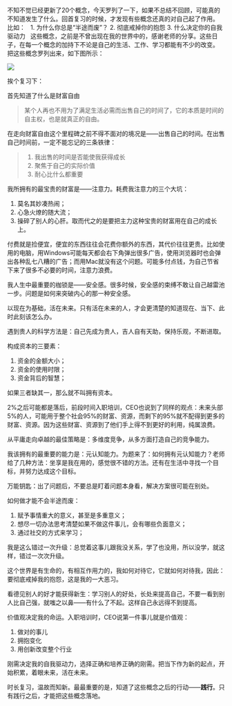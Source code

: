 不知不觉已经更新了20个概念，今天罗列了一下，如果不总结不回顾，可能真的不知道发生了什么。回首复习的时候，才发现有些概念还真的对自己起了作用。
 
比如：
 
	1.	为什么你总是“半途而废”？
	2.	彻底戒掉你的抱怨
	3.	什么决定你的自我驱动力
 
这些概念，之前是不曾出现在我的世界中的，感谢老师的分享。这些日子，在每一个概念的加持下不论是自己的生活、工作、学习都能有不少的改变。
 
把这些概念罗列出来，如下图所示：

![](http://7xkl0t.com1.z0.glb.clouddn.com/17-12-17/25729089.jpg)

挨个复习下：

首先知道了什么是财富自由
> 某个人再也不用为了满足生活必需而出售自己的时间了，它的本质是时间的自主权，也是就真正的自由。

在走向财富自由这个里程碑之前不得不面对的境况是——出售自己的时间。在出售自己时间前，一定不能忘记的三条铁律：
> 1. 我出售的时间是否能使我获得成长
> 2. 聚焦于自己的实际价值
> 3. 耐心比什么都重要

我所拥有的最宝贵的财富是——注意力。耗费我注意力的三个大坑：

1. 莫名其妙凑热闹；
2. 心急火燎的随大流；
3. 操碎了别人的心肝。取而代之的是要把主力这种宝贵的财富用在自己的成长上。

付费就是捡便宜，便宜的东西往往会花费你额外的东西，其代价往往更贵。比如使用的电脑，用Windows可能每天都会右下角弹出很多广告，使用浏览器时也会弹出各种乱七八糟的广告；而用Mac就没有这个问题。可能多付点钱，为自己节省下来了很多不必要的时间，注意力浪费。

我人生中最重要的枷锁是——安全感。很多时候，安全感的束缚不敢让自己越雷池一步。问题是如何来突破内心的那一种安全感。

以现在为基础，活在未来。只有活在未来的人，才会更清楚的知道现在、当下、此时此刻该怎么办。

遇到贵人的科学方法是：自己先成为贵人，吉人自有天助，保持乐观，不断进取。

构成资本的三要素：
1. 资金的金额大小；
2. 资金的使用时限；
3. 资金背后的智慧；

如果三者缺其一，那么就不叫拥有资本。

2%之后可能都是落后，前段时间入职培训，CEO也说到了同样的观点：未来头部5%的人，可能用于整个社会95%的财富、资源，而剩下的95%就不配得到更多的财富、资源。因为这些财富、资源到了他们手上得不到更好的利用，纯属浪费。

从平庸走向卓越的最佳策略是：多维度竞争，从多方面打造自己的竞争能力。

我该拥有的最重要的能力是：元认知能力。为题来了：如何拥有元认知能力？老师给了几种方法：坐享是我在用的，感觉很不错的方法。还有在生活中寻找一个目标，并努力达成这个目标。

万能钥匙：出了问题后，不要总是盯着问题本身看，解决方案很可能在别处。

如何做才能不会半途而废：
1. 赋予事情重大的意义，甚至是多重意义；
2. 想尽一切办法思考清楚如果不做这件事儿，会有哪些负面意义；
3. 通过社交的方式来学习；

我是这么错过一次升级：总觉着这事儿跟我没关系，学了也没用，所以没学，就这样，错过一次次升级。

这个世界是有生命的，有相互作用力的，我如何对待它，它就如何对待我，因此：要彻底戒掉我的抱怨，这是我的一大恶习。


看德见别人的好才能获得新生：学习别人的好处，长处来提高自己，不要一看到别人比自己强，就嗤之以鼻——有什么了不起。这样自己永远得不到提高。

价值观决定我的命运。入职培训时，CEO说第一件事儿就是价值观：
1. 做对的事儿
2. 拥抱变化
3. 用创新改变整个行业

刚需决定我的自我驱动力，选择正确和培养正确的刚需。把当下作为新的起点，开始积累，着眼未来，活在未来。

时长复习，温故而知新。最最重要的是，知道了这些概念之后的行动——**践行**。只有践行之后，才能把这些概念落地。


